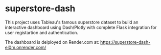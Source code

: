 # superstore-dash

This project uses Tableau's famous superstore dataset to build an interactive dashboard using Dash/Plotly with complete Flask integration 
for user registartion and authentication.

The dashboard is delployed on Render.com at: https://superstore-dash-el0m.onrender.com/
